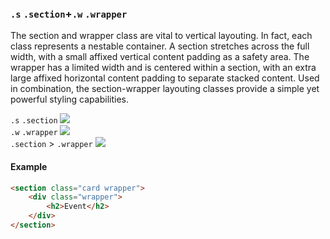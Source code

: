 ### <nobr>`.s` `.section`<span>+</span></nobr><nobr>`.w` `.wrapper`</nobr>

The section and wrapper class are vital to vertical layouting. In fact, each class represents a nestable container. A section stretches across the full width, with a small affixed vertical content padding as a safety area. The wrapper has a limited width and is centered within a section, with an extra large affixed horizontal content padding to separate stacked content. Used in combination, the section-wrapper layouting classes provide a simple yet powerful styling capabilities.

<div class="synopsis">
    <div class="synopsis-figures flex_5--l m__flex_3 s__flex_2">
        <div>
            <span><code>.s</code> <code>.section</code></span>
            <img src="./img/s-section.svg">
        </div>
        <div>
            <span><code>.w</code> <code>.wrapper</code></span>
            <img src="./img/w-wrapper.svg">
        </div>
        <div>
            <span><code>.section</code> > <code>.wrapper</code></span>
            <img src="./img/s-section--w-wrapper.svg">
        </div>
    </div>
</div>

#### Example

``` html
<section class="card wrapper">
    <div class="wrapper">
        <h2>Event</h2>
    </div>
</section>
```